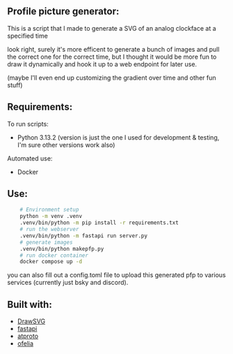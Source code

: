 ## Profile picture generator:
This is a script that I made to generate a SVG of an analog clockface at a specified time

look right, surely it's more efficent to generate a bunch of images and pull the correct one for the correct time, but I thought it would be more fun to draw it dynamically and hook it up to a web endpoint for later use.

(maybe I'll even end up customizing the gradient over time and other fun stuff)

## Requirements:
To run scripts:

- Python 3.13.2 (version is just the one I used for development & testing, I'm sure other versions work also)

Automated use:

- Docker

## Use:
```bash
    # Environment setup
    python -m venv .venv
    .venv/bin/python -m pip install -r requirements.txt    
    # run the webserver
    .venv/bin/python -m fastapi run server.py
    # generate images
    .venv/bin/python makepfp.py
    # run docker container
    docker compose up -d
```

you can also fill out a config.toml file to upload this generated pfp to various services (currently just bsky and discord).

## Built with:
- [DrawSVG](https://github.com/cduck/drawsvg)
- [fastapi](https://github.com/fastapi/fastapi)
- [atproto](https://github.com/MarshalX/atproto)
- [ofelia](https://hub.docker.com/r/mcuadros/ofelia)
